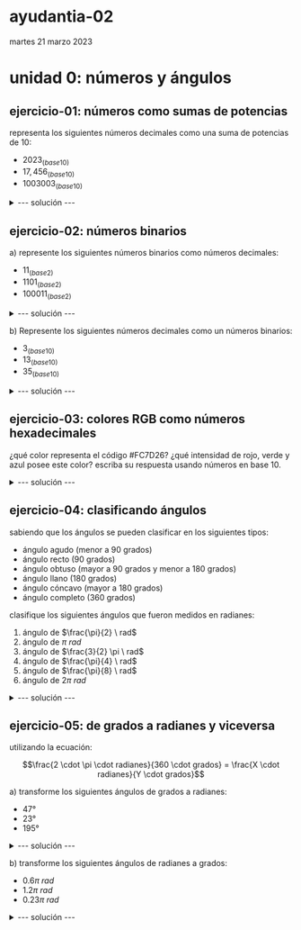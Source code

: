 # ayudantia-02

martes 21 marzo 2023

# unidad 0: números y ángulos

<!---
## qué deben saber:

- diferencia entre números naturales y reales
- noción de infinito
- qué son los sistemas numéricos
- conversión entre sistemas numéricos distintos
    - sistema decimal
    - sistema binario
    - sistema hexadecimal
- qué es son los ángulos y como se miden
- diferencia entre grados y radianes
- conversión entre grados y radianes
- ¿qué es $\pi$?  
--->

## ejercicio-01: números como sumas de potencias

representa los siguientes números decimales como una suma de potencias de 10:

- $2023_{(base10)}$
- $17,456_{(base10)}$
- $1003003_{(base10)}$

<details>
<summary>--- solución ---</summary>

los números que utilizamos día a día está formado por un código de diez símbolos (del 0 al 9). A esto se le llama un código numérico de base 10.

para realizar la suma de potencias de 10 nos debemos fijar en el orden de los números de derecha a izquierda.

el resultado para los números pedidos es:

- $2023_{(base10)} \Rightarrow 2 \cdot 10^3 + 2 \cdot 10^1 + 3 \cdot 10^0$

- $17.456_{(base10)}  \Rightarrow  1 \cdot 10^1 + 7 \cdot 10^0 + 4 \cdot 10^{-1} + 5 \cdot 10^{-2} + 6 \cdot 10^{-2}$

- $1003003_{(base10)} \Rightarrow 1 \cdot 10^6 + 3 \cdot 10^3 + 3 \cdot 10^0$
        
</details>

## ejercicio-02: números binarios

a) represente los siguientes números binarios como números decimales:

- $11_{(base2)}$
- $1101_{(base2)}$
- $100011_{(base2)}$

<details>
    <summary>--- solución ---</summary>

el sistema binario ocupa solo dos dígitos (el 0 y el 1).

para convertir cualquier número binario a un número decimal, debemos representar el número como una suma de potencias de 2 y luego ejecutar la suma.

para el caso del número binario 11, la suma de potencias de dos quedaría:

$$11_{(base2)} \Rightarrow 1 \cdot 2^1 + 1 \cdot 2^0$$

$$= 2 + 1 = 3_{(base10)}$$

$$\therefore \ 11_{(base2)} \Rightarrow 3_{(base10)}$$

Para el caso del número binario 1101:

$$1101_{(base2)} \Rightarrow 1 \cdot 2^3 + 1 \cdot 2^2 + 0 \cdot 2^1 + 1 \cdot 2^0$$

$$= 8 + 4 + 0 + 1 \\ = 13_{(base10)}$$

$$\therefore \ 1101_{(base2)} \Rightarrow 13_{(base10)}$$

Y para convertir el número binario 100011 a decimal:

$$100011_{(base2)} \Rightarrow 1 \cdot 2^5 + 1 \cdot 2^1 + 1 \cdot 2^0$$

$$= 32 + 2 + 1 \\ = 35_{(base10)}$$

$$\therefore \ 100011_{(base2)} \Rightarrow 35_{(base10)}$$

</details>

b) Represente los siguientes números decimales como un números binarios:

- $3_{(base10)}$
- $13_{(base10)}$
- $35_{(base10)}$

<details>
    <summary>--- solución ---</summary>

para convertir un número en base 10 a cualquier otra base, debemos realizar divisiones sucesivas e ir registrando el residuo de esa división.

Para convertir $3_{(base10)}$ hacemos lo siguiente:

1. Dividimos $3 \div 2 = 1$ con residuo $1$. Este residuo es la primera cifra de nuestro número binario.
2. Dividimo $1 \div 2 = 0$ con residuo $1$. Este residuo es la segunda cifra de nuestro número binario.

Para formar el número binario recopilamos los residuos calculados:

$$\therefore \ 3_{(base10)} \Rightarrow 11_{(base2)}$$

Para convertir $13_{(base10)}$ hacemos lo siguiente:

1. Dividimos $13 \div 2 = 6$ con residuo $1$
2. Dividimos $6 \div 2 = 3$ con residuo $0$
3. Dividimos $3 \div 2 = 1$ con residuo $1$
4. Dividimos $1 \div 2 = 0$ con residuo $1$

Recopilando los residuos obtenemos:

$$\therefore \ 13_{(base10)} \Rightarrow 1101_{(base2)}$$

Para convertir $35_{(base10)}$ hacemos lo mismo:

1. Dividimos $35 \div 2 = 17$ con residuo $1$
2. Dividimos $17 \div 2 = 8$ con residuo $1$
3. Dividimos $8 \div 2 = 4$ con residuo $0$
4. Dividimos $4 \div 2 = 2$ con residuo $0$
5. Dividimos $2 \div 2 = 1$ con residuo $0$
6. Dividimos $1 \div 2 = 0$ con residuo $1$

Recopilando los residuos obtenemos:

$$\therefore \ 35_{(base10)} \Rightarrow 100011_{(base2)}$$

</details>

## ejercicio-03: colores RGB como números hexadecimales

¿qué color representa el código #FC7D26? ¿qué intensidad de rojo, verde y azul posee este color? escriba su respuesta usando números en base 10.


<details>
    <summary>--- solución ---</summary>

usualmente en los sistemas digitales como nuestros computadores o celulares se utilizan números en base hexadecimal para representar los colores del espectro visible, con números que van del 0 a 255.

el código hexadecimal posee 16 símbolos:

| base 10 | 0 | 1 | 2 | 3 | 4 | 5 | 6 | 7 | 8 | 9 | 10 | 11 | 12 | 13 | 14 | 15 |
|---------|---|---|---|---|---|---|---|---|---|---|----|----|----|----|----|----|
| base 16 | 0 | 1 | 2 | 3 | 4 | 5 | 6 | 7 | 8 | 9 | A  | B  | C  | D  | E  | F  |

los códigos de colores poseen 6 cifras hexadecimales. ej: #AA00FF

las dos cifras más a la izquierda representan la intensidad del color rojo (AA), las próximas dos cifras la intensidad del color verde (00), y las últimas dos cifras la intensidad del color azul (FF).

### analizando el color #FC7D26

el color #FC7D26 tiene FC en rojo, 7D en verde y 26 en azul.

### intensidad de rojo

para convertir la cifra FC a decimal hacemos la multiplicación por potencias de 16:

$$FC_{(base16)} \Rightarrow F \cdot 16^1 + C \cdot 16^0$$

convertimos las letras a números

$$FC_{(base16)} \Rightarrow 15 \cdot 16^1 + 12 \cdot 16^0$$

y calculamos

$$= 240 + 12 = 252$$

$$\therefore \ FC_{(base16)} \Rightarrow 252_{(base10)}$$

por lo tanto este color tiene una intensidad 252 de rojo.

### intensidad de verde

para convertir la cifra 7D a decimal hacemos la multiplicación por potencias de 16:

$$7D_{(base16)} \Rightarrow 7 \cdot 16^1 + D \cdot 16^0$$

convertimos las letras a números

$$7D_{(base16)} \Rightarrow 7 \cdot 16^1 + 13 \cdot 16^0$$

y calculamos

$$= 112 + 13 = 125$$

$$\therefore \ 7D_{(base16)} \Rightarrow 125_{(base10)}$$

por lo tanto este color tiene una intensidad 125 de verde.

### Intensidad de azul

para convertir la cifra 26 a decimal hacemos la multiplicación por potencias de 16:

$$26_{(base16)} \Rightarrow 2 \cdot 16^1 + 6 \cdot 16^0$$

y calculamos

$$= 32 + 6 = 38$$

$$\therefore \ 26_{(base16)} \Rightarrow 38_{(base10)}$$

por lo tanto este color tiene una intensidad 38 de azul.

### conclusión final

finalmente tenemos que este color está formado por la siguiente combinación de colores RGB:

$$\therefore \ FC7D26_{(base16)} \Rightarrow (R,G,B) = (252_{(base10)}, \ 125_{(base10)}, \ 38_{(base10)})$$

este color tiene mucho rojo (cerca del máximo de 255), intensidad moderada de verde y muy poco azul, por lo que se puede concluir que representa un color anaranjado.

</details>

## ejercicio-04: clasificando ángulos

sabiendo que los ángulos se pueden clasificar en los siguientes tipos:

- ángulo agudo (menor a 90 grados)
- ángulo recto (90 grados)
- ángulo obtuso (mayor a 90 grados y menor a 180 grados)
- ángulo llano (180 grados)
- ángulo cóncavo (mayor a 180 grados)
- ángulo completo (360 grados)

clasifique los siguientes ángulos que fueron medidos en radianes:

1. ángulo de $\frac{\pi}{2} \ rad$
2. ángulo de $\pi \ rad$
3. ángulo de $\frac{3}{2} \pi \ rad$
4. ángulo de $\frac{\pi}{4} \ rad$
5. ángulo de $\frac{\pi}{8} \ rad$
6. ángulo de $2 \pi \ rad$

<details>
<summary>--- solución ---</summary>

para resolver lo pedido es necesario saber que $360°$ equivalen a $2 \pi \ rad$.

1. es un ángulo recto ya que $\frac{\pi}{2} \ rad$ corresponden a $90°$
2. es un ángulo llano ya que $\pi \ rad$ equivalen a $180°$
3. es un ángulo cóncavo ya que $\frac{3}{2} \pi \ rad$ corresponden a $270°$ (tres veces $90°$).
4. es un ángulo agudo ya que $\frac{\pi}{4} \ rad$ corresponden a $45°$
5. es un ángulo agudo ya que $\frac{\pi}{8} \ rad$ corresponden a $22.5°$
6. es un ángulo completo ya que $2 \pi \ rad$ corresponden a $360°$
</details>

## ejercicio-05: de grados a radianes y viceversa

utilizando la ecuación:

$$\frac{2 \cdot \pi \cdot radianes}{360 \cdot grados} = \frac{X \cdot radianes}{Y \cdot grados}$$

a) transforme los siguientes ángulos de grados a radianes:
- $47°$
- $23°$
- $195°$

<details>
<summary>--- solución ---</summary>

- para transformar $47°$ a radianes reemplazamos en la ecuación y calculamos:

$$\frac{2 \pi}{360°} = \frac{X}{47°}$$

$$X = \frac{2 \pi \cdot 47°}{360°}$$

$$X = 0.261 \pi \ rad$$ 

- para transformar $23°$ a radianes reemplazamos en la ecuación y calculamos:

$$\frac{2 \pi}{360°} = \frac{X}{23°}$$

$$X = \frac{2 \pi \cdot 23°}{360°}$$

$$X = 0.128 \pi \ rad$$ 

- para transformar $195°$ a radianes reemplazamos en la ecuación y calculamos:

$$\frac{2 \pi}{360°} = \frac{X}{195°}$$

$$X = \frac{2 \pi \cdot 195°}{360°}$$

$$X = 1.083 \pi \ rad$$ 

</details>

b) transforme los siguientes ángulos de radianes a grados:
- $0.6 \pi \ rad$
- $1.2 \pi \ rad$
- $0.23 \pi \ rad$

<details>
<summary>--- solución ---</summary>

- para transformar $0.6 \ rad$ a grados reemplazamos en la ecuación y calculamos:

$$\frac{2 \pi}{360°} = \frac{0.6 \pi \ rad}{Y}$$

$$Y = \frac{0.6 \pi \cdot 360}{2\pi}$$

$$Y = 108°$$

- para transformar $1.2 \pi \ rad$ a grados reemplazamos en la ecuación y calculamos:

$$\frac{2 \pi}{360°} = \frac{1.2 \pi \ rad}{Y}$$

$$Y = \frac{1.2 \pi \cdot 360}{2\pi}$$

$$Y = 216°$$

- para transformar $0.23 \pi \ rad$ a grados reemplazamos en la ecuación y calculamos:

$$\frac{2 \pi}{360°} = \frac{0.23 \pi \ rad}{Y}$$

$$Y = \frac{0.23 \pi \cdot 360}{2\pi}$$

$$Y = 41.4°$$

</details>

